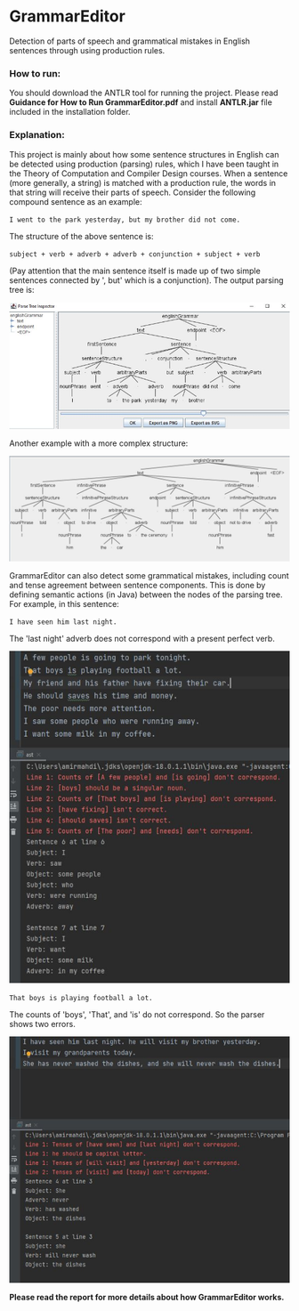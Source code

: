 # GrammarEditor
Detection of parts of speech and grammatical mistakes in English sentences through using production rules.

### How to run: 

You should download the ANTLR tool for running the project. Please read $\textbf{Guidance for How to Run GrammarEditor.pdf}$ and install $\textbf{ANTLR.jar}$ file included in the installation folder.

### Explanation:

This project is mainly about how some sentence structures in English can be detected using production (parsing) rules, which I have been taught in the Theory of Computation and Compiler Design courses. When a sentence (more generally, a string) is matched with a production rule, the words in that string will receive their parts of speech. Consider the following compound sentence as an example:

`
I went to the park yesterday, but my brother did not come.
`

The structure of the above sentence is:

`
subject + verb + adverb + adverb + conjunction + subject + verb
`

(Pay attention that the main sentence itself is made up of two simple sentences connected by ', but' which is a conjunction). The output parsing tree is:

![img0](./installation/31.JPG)

Another example with a more complex structure:

![img1](./installation/7th_sample.JPG)


GrammarEditor can also detect some grammatical mistakes, including count and tense agreement between sentence components. This is done by defining semantic actions (in Java) between the nodes of the parsing tree. For example, in this sentence:

`
I have seen him last night.
`

The 'last night' adverb does not correspond with a present perfect verb. 

![img2](./installation/grammar_err1.JPG)

`
That boys is playing football a lot.
`

The counts of 'boys', 'That', and 'is' do not correspond. So the parser shows two errors.

![img3](./installation/grammar_err2.JPG)

$\textbf{Please read the report for more details about how GrammarEditor works.}$
